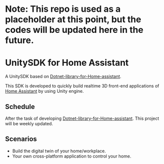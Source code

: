 # Note: This repo is used as a placeholder at this point, but the codes will be updated here in the future.

# UnitySDK for Home Assistant

A UnitySDK based on [Dotnet-library-for-Home-assistant](https://github.com/Wenn5/Dotnet-library-for-Home-assistant).

This SDK is developed to quickly build realtime 3D front-end applications of [Home Assistant](https://github.com/home-assistant) by using Unity engine.



## Schedule

After the task of developing [Dotnet-library-for-Home-assistant](https://github.com/Wenn5/Dotnet-library-for-Home-assistant). This project will be weekly updated.



## Scenarios
- Build the digital twin of your home/workplace.
- Your own cross-platform application to control your home.
